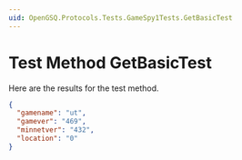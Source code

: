 ```yaml
---
uid: OpenGSQ.Protocols.Tests.GameSpy1Tests.GetBasicTest
---
```


# Test Method GetBasicTest

Here are the results for the test method.

```json
{
  "gamename": "ut",
  "gamever": "469",
  "minnetver": "432",
  "location": "0"
}
```
